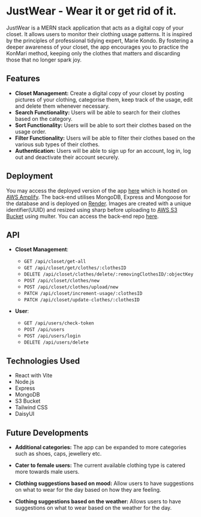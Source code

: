 # JustWear - Wear it or get rid of it.

JustWear is a MERN stack application that acts as a digital copy of your closet. It allows users to monitor their clothing usage patterns. It is inspired by the principles of professional tidying expert, Marie Kondo. By fostering a deeper awareness of your closet, the app encourages you to practice the KonMari method, keeping only the clothes that matters and discarding those that no longer spark joy.

## Features

- **Closet Management:** Create a digital copy of your closet by posting pictures of your clothing, categorise them, keep track of the usage, edit and delete them whenever necessary.
- **Search Functionality:** Users will be able to search for their clothes based on the category.
- **Sort Functionality:** Users will be able to sort their clothes based on the usage order.
- **Filter Functionality:** Users will be able to filter their clothes based on the various sub types of their clothes.
- **Authentication:** Users will be able to sign up for an account, log in, log out and deactivate their account securely.

## Deployment

You may access the deployed version of the app [here](https://main.d2hnmd97ss8ky2.amplifyapp.com) which is hosted on [AWS Amplify](https://aws.amazon.com/amplify/).
The back-end utilises MongoDB, Express and Mongoose for the database and is deployed on [Render](https://render.com/).
Images are created with a unique identifier(UUID) and resized using sharp before uploading to [AWS S3 Bucket](https://aws.amazon.com/s3/) using multer.
You can access the back-end repo [here](https://github.com/geewjh/just-wear-be).

## API

- **Closet Management**:

  - `GET /api/closet/get-all`
  - `GET /api/closet/get/clothes/:clothesID`
  - `DELETE /api/closet/clothes/delete/:removingClothesID/:objectKey`
  - `POST /api/closet/clothes/new`
  - `POST /api/closet/clothes/upload/new`
  - `PATCH /api/closet/increment-usage/:clothesID`
  - `PATCH /api/closet/update-clothes/:clothesID`

- **User**:

  - `GET /api/users/check-token`
  - `POST /api/users`
  - `POST /api/users/login`
  - `DELETE /api/users/delete`

## Technologies Used

- React with Vite
- Node.js
- Express
- MongoDB
- S3 Bucket
- Tailwind CSS
- DaisyUI

## Future Developments

- **Additional categories:** The app can be expanded to more categories such as shoes, caps, jewellery etc.

- **Cater to female users:** The current available clothing type is catered more towards male users.

- **Clothing suggestions based on mood:** Allow users to have suggestions on what to wear for the day based on how they are feeling.

- **Clothing suggestions based on the weather:** Allows users to have suggestions on what to wear based on the weather for the day.
